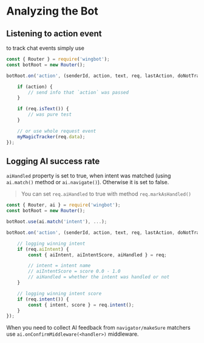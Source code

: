 # Analyzing the Bot

## Listening to action event

to track chat events simply use

```javascript
const { Router } = require('wingbot');
const botRoot = new Router();

botRoot.on('action', (senderId, action, text, req, lastAction, doNotTrack, skill) => {

    if (action) {
        // send info that `action` was passed
    }

    if (req.isText()) {
        // was pure test
    }

    // or use whole request event
    myMagicTracker(req.data);
});
```

## Logging AI success rate

`aiHandled` property is set to true, when intent was matched (using `ai.match()` method or `ai.navigate()`). Otherwise it is set to false.

> You can set `req.aiHandled` to true with method `req.markAsHandled()`

```javascript
const { Router, ai } = require('wingbot');
const botRoot = new Router();

botRoot.use(ai.match('intent'), ...);

botRoot.on('action', (senderId, action, text, req, lastAction, doNotTrack, skill) => {

    // logging winning intent
    if (req.aiIntent) {
        const { aiIntent, aiIntentScore, aiHandled } = req;

        // intent = intent name
        // aiIntentScore = score 0.0 - 1.0
        // aiHandled = whether the intent was handled or not
    }

    // logging winning intent score
    if (req.intent()) {
        const { intent, score } = req.intent();
    }
});
```

When you need to collect AI feedback from `navigator/makeSure` matchers use `ai.onConfirmMiddleware(<handler>)` middleware.
